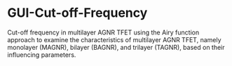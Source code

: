 # GUI-Cut-off-Frequency

Cut-off frequency in multilayer AGNR TFET using the Airy function approach to examine the characteristics of multilayer AGNR TFET, namely monolayer (MAGNR), bilayer (BAGNR), and trilayer (TAGNR), based on their influencing parameters.
